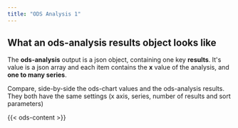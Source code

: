 ```yaml
---
title: "ODS Analysis 1"
---
```


## What an ods-analysis results object looks like

The **ods-analysis** output is a json object, containing one key **results**. 
It's value is a json array and each item contains the **x** value of the analysis, and **one to many series**.

Compare, side-by-side the ods-chart values and the ods-analysis results. They both have the same settings (x axis, series, number of results and sort parameters)

{{< ods-content >}}